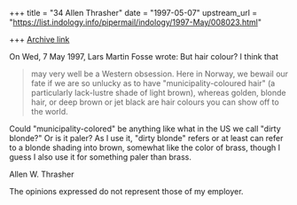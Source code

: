 +++
title = "34 Allen Thrasher"
date = "1997-05-07"
upstream_url = "https://list.indology.info/pipermail/indology/1997-May/008023.html"

+++
[Archive link](https://list.indology.info/pipermail/indology/1997-May/008023.html)

On Wed, 7 May 1997, Lars Martin Fosse wrote:
 But hair colour? I think that
> may very well be a Western obsession. Here in Norway, we bewail our fate if
> we are so unlucky as to have "municipality-coloured hair" (a particularly
> lack-lustre shade of light brown), whereas golden, blonde hair, or deep
> brown or jet black are hair colours you can show off to the world. 

Could "municipality-colored" be anything like what in the US we call
"dirty blonde?"  Or is it paler?  As I use it, "dirty blonde" refers or at
least can refer to a blonde shading into brown, somewhat like the color of
brass, though I guess I also use it for something paler than brass.


Allen W. Thrasher

The opinions expressed do not represent those of my employer.






